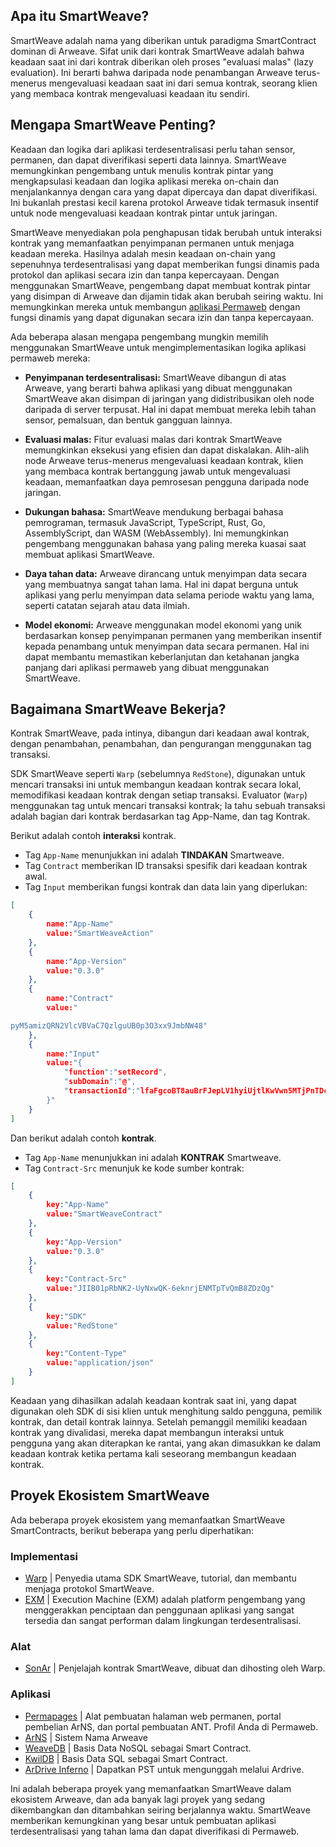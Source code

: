 ## Apa itu SmartWeave?

SmartWeave adalah nama yang diberikan untuk paradigma SmartContract dominan di Arweave. Sifat unik dari kontrak SmartWeave adalah bahwa keadaan saat ini dari kontrak diberikan oleh proses "evaluasi malas" (lazy evaluation). Ini berarti bahwa daripada node penambangan Arweave terus-menerus mengevaluasi keadaan saat ini dari semua kontrak, seorang klien yang membaca kontrak mengevaluasi keadaan itu sendiri.

## Mengapa SmartWeave Penting?

Keadaan dan logika dari aplikasi terdesentralisasi perlu tahan sensor, permanen, dan dapat diverifikasi seperti data lainnya. SmartWeave memungkinkan pengembang untuk menulis kontrak pintar yang mengkapsulasi keadaan dan logika aplikasi mereka on-chain dan menjalankannya dengan cara yang dapat dipercaya dan dapat diverifikasi. Ini bukanlah prestasi kecil karena protokol Arweave tidak termasuk insentif untuk node mengevaluasi keadaan kontrak pintar untuk jaringan.

SmartWeave menyediakan pola penghapusan tidak berubah untuk interaksi kontrak yang memanfaatkan penyimpanan permanen untuk menjaga keadaan mereka. Hasilnya adalah mesin keadaan on-chain yang sepenuhnya terdesentralisasi yang dapat memberikan fungsi dinamis pada protokol dan aplikasi secara izin dan tanpa kepercayaan. Dengan menggunakan SmartWeave, pengembang dapat membuat kontrak pintar yang disimpan di Arweave dan dijamin tidak akan berubah seiring waktu. Ini memungkinkan mereka untuk membangun [aplikasi Permaweb](/concepts/permawebApplications.md) dengan fungsi dinamis yang dapat digunakan secara izin dan tanpa kepercayaan.

Ada beberapa alasan mengapa pengembang mungkin memilih menggunakan SmartWeave untuk mengimplementasikan logika aplikasi permaweb mereka:

- **Penyimpanan terdesentralisasi:** SmartWeave dibangun di atas Arweave, yang berarti bahwa aplikasi yang dibuat menggunakan SmartWeave akan disimpan di jaringan yang didistribusikan oleh node daripada di server terpusat. Hal ini dapat membuat mereka lebih tahan sensor, pemalsuan, dan bentuk gangguan lainnya.

- **Evaluasi malas:** Fitur evaluasi malas dari kontrak SmartWeave memungkinkan eksekusi yang efisien dan dapat diskalakan. Alih-alih node Arweave terus-menerus mengevaluasi keadaan kontrak, klien yang membaca kontrak bertanggung jawab untuk mengevaluasi keadaan, memanfaatkan daya pemrosesan pengguna daripada node jaringan.

- **Dukungan bahasa:** SmartWeave mendukung berbagai bahasa pemrograman, termasuk JavaScript, TypeScript, Rust, Go, AssemblyScript, dan WASM (WebAssembly). Ini memungkinkan pengembang menggunakan bahasa yang paling mereka kuasai saat membuat aplikasi SmartWeave.

- **Daya tahan data:** Arweave dirancang untuk menyimpan data secara yang membuatnya sangat tahan lama. Hal ini dapat berguna untuk aplikasi yang perlu menyimpan data selama periode waktu yang lama, seperti catatan sejarah atau data ilmiah.

- **Model ekonomi:** Arweave menggunakan model ekonomi yang unik berdasarkan konsep penyimpanan permanen yang memberikan insentif kepada penambang untuk menyimpan data secara permanen. Hal ini dapat membantu memastikan keberlanjutan dan ketahanan jangka panjang dari aplikasi permaweb yang dibuat menggunakan SmartWeave.

## Bagaimana SmartWeave Bekerja?

Kontrak SmartWeave, pada intinya, dibangun dari keadaan awal kontrak, dengan penambahan, penambahan, dan pengurangan menggunakan tag transaksi.

SDK SmartWeave seperti `Warp` (sebelumnya `RedStone`), digunakan untuk mencari transaksi ini untuk membangun keadaan kontrak secara lokal, memodifikasi keadaan kontrak dengan setiap transaksi. Evaluator (`Warp`) menggunakan tag untuk mencari transaksi kontrak; Ia tahu sebuah transaksi adalah bagian dari kontrak berdasarkan tag App-Name, dan tag Kontrak.

Berikut adalah contoh **interaksi** kontrak.
- Tag `App-Name` menunjukkan ini adalah **TINDAKAN** Smartweave.
- Tag `Contract` memberikan ID transaksi spesifik dari keadaan kontrak awal.
- Tag `Input` memberikan fungsi kontrak dan data lain yang diperlukan:

```json
[
    {
        name:"App-Name"
        value:"SmartWeaveAction"
    },
    {
        name:"App-Version"
        value:"0.3.0"
    },
    {
        name:"Contract"
        value:"

pyM5amizQRN2VlcVBVaC7QzlguUB0p3O3xx9JmbNW48"
    },
    {
        name:"Input"
        value:"{
            "function":"setRecord",
            "subDomain":"@",
            "transactionId":"lfaFgcoBT8auBrFJepLV1hyiUjtlKwVwn5MTjPnTDcs"
        }"
    }
]
```
Dan berikut adalah contoh **kontrak**.
- Tag `App-Name` menunjukkan ini adalah **KONTRAK** Smartweave.
- Tag `Contract-Src` menunjuk ke kode sumber kontrak:

```json
[
    {
        key:"App-Name"
        value:"SmartWeaveContract"
    },
    {
        key:"App-Version"
        value:"0.3.0"
    },
    {
        key:"Contract-Src"
        value:"JIIB01pRbNK2-UyNxwQK-6eknrjENMTpTvQmB8ZDzQg"
    },
    {
        key:"SDK"
        value:"RedStone"
    },
    {
        key:"Content-Type"
        value:"application/json"
    }
]
```

Keadaan yang dihasilkan adalah keadaan kontrak saat ini, yang dapat digunakan oleh SDK di sisi klien untuk menghitung saldo pengguna, pemilik kontrak, dan detail kontrak lainnya. Setelah pemanggil memiliki keadaan kontrak yang divalidasi, mereka dapat membangun interaksi untuk pengguna yang akan diterapkan ke rantai, yang akan dimasukkan ke dalam keadaan kontrak ketika pertama kali seseorang membangun keadaan kontrak.

## Proyek Ekosistem SmartWeave

Ada beberapa proyek ekosistem yang memanfaatkan SmartWeave SmartContracts, berikut beberapa yang perlu diperhatikan:

### Implementasi
- [Warp](https://warp.cc/) | Penyedia utama SDK SmartWeave, tutorial, dan membantu menjaga protokol SmartWeave.
- [EXM](https://docs.exm.dev/) | Execution Machine (EXM) adalah platform pengembang yang menggerakkan penciptaan dan penggunaan aplikasi yang sangat tersedia dan sangat performan dalam lingkungan terdesentralisasi.

### Alat
- [SonAr](https://sonar.warp.cc/#/app/contracts) | Penjelajah kontrak SmartWeave, dibuat dan dihosting oleh Warp.

### Aplikasi
- [Permapages](https://permapages.app/) | Alat pembuatan halaman web permanen, portal pembelian ArNS, dan portal pembuatan ANT. Profil Anda di Permaweb.
- [ArNS](arns.md) | Sistem Nama Arweave <!-- // todo: perbarui ke portal arns ketika portal dirilis -->
- [WeaveDB](https://weavedb.dev/) | Basis Data NoSQL sebagai Smart Contract.
- [KwilDB](https://docs.kwil.com/) | Basis Data SQL sebagai Smart Contract.
- [ArDrive Inferno](https://ardrive.io/inferno/) | Dapatkan PST untuk mengunggah melalui Ardrive.

Ini adalah beberapa proyek yang memanfaatkan SmartWeave dalam ekosistem Arweave, dan ada banyak lagi proyek yang sedang dikembangkan dan ditambahkan seiring berjalannya waktu. SmartWeave memberikan kemungkinan yang besar untuk pembuatan aplikasi terdesentralisasi yang tahan lama dan dapat diverifikasi di Permaweb.